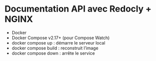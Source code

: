 # Documentation API avec Redocly + NGINX

- Docker
- Docker Compose v2.17+ (pour Compose Watch)
- docker compose up : démarre le serveur local
- docker compose build : reconstruit l’image
- docker compose down : arrête le service
